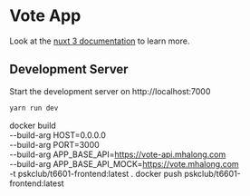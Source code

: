 # Vote App

Look at the [nuxt 3 documentation](https://v3.nuxtjs.org) to learn more.

## Development Server

Start the development server on http://localhost:7000

```bash
yarn run dev
```


docker build \
--build-arg HOST=0.0.0.0 \
--build-arg PORT=3000 \
--build-arg APP_BASE_API=https://vote-api.mhalong.com \
--build-arg APP_BASE_API_MOCK=https://vote.mhalong.com \
-t pskclub/t6601-frontend:latest  .
docker push pskclub/t6601-frontend:latest
